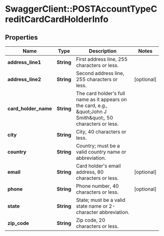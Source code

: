 # SwaggerClient::POSTAccountTypeCreditCardCardHolderInfo

## Properties
Name | Type | Description | Notes
------------ | ------------- | ------------- | -------------
**address_line1** | **String** | First address line, 255 characters or less.  | 
**address_line2** | **String** | Second address line, 255 characters or less.  | [optional] 
**card_holder_name** | **String** | The card holder&#39;s full name as it appears on the card, e.g., \&quot;John J Smith\&quot;, 50 characters or less.  | 
**city** | **String** | City, 40 characters or less.  | 
**country** | **String** | Country; must be a valid country name or abbreviation.  | 
**email** | **String** | Card holder&#39;s email address, 80 characters or less.  | [optional] 
**phone** | **String** | Phone number, 40 characters or less.  | [optional] 
**state** | **String** | State; must be a valid state name or 2-character abbreviation.  | 
**zip_code** | **String** | Zip code, 20 characters or less.  | 



